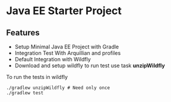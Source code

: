 Java EE Starter Project
========================

## Features

* Setup Minimal Java EE Project with Gradle
* Integration Test With Arquillian and profiles
* Default Integration with Wildfly
* Download and setup wildfly to run test use task **unzipWildfly**

To run the tests in wildfly

```
./gradlew unzipWildfly # Need only once
./gradlew test
```

